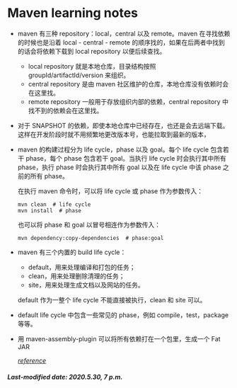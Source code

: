 # Maven learning notes

+ maven 有三种 repository：local，central 以及 remote。maven 在寻找依赖的时候也是沿着 local - central - remote 的顺序找的，如果在后两者中找到的话会将依赖下载到 local repository 以便后续查找。

  - local repository 就是本地仓库，目录结构按照 groupId/artifactId/version 来组织。
  - central repository 是由 maven 社区维护的仓库，本地仓库没有依赖时会在这里找。
  - remote repository 一般用于存放组织内部的依赖，central repository 中找不到的依赖会在这里找。

+ 对于 SNAPSHOT 的依赖，即使本地仓库中已经存在，也还是会去远端下载。这样在开发阶段时就不用频繁地更改版本号，也能拉取到最新的版本，

+ maven 的构建过程分为 life cycle，phase 以及 goal。每个 life cycle 包含若干 phase，每个 phase 包含若干 goal。当执行 life cycle 时会执行其中所有 phase，执行 phase 时会执行其中所有 goal 以及在 life cycle 中该 phase 之前的所有 phase。

  在执行 maven 命令时，可以将 life cycle 或 phase 作为参数传入：

  ```shell
  mvn clean	 # life cycle
  mvn install  # phase
  ```

  也可以将 phase 和 goal 以冒号相连作为参数传入：

  ```shell
  mvn dependency:copy-dependencies  # phase:goal
  ```

+ maven 有三个内置的 build life cycle：

  + default，用来处理编译和打包的任务；
  + clean，用来处理删除清理的任务；
  + site，用来处理生成文档以及网站的任务。

  default 作为一整个 life cycle 不能直接被执行，clean 和 site 可以。

+ default life cycle 中包含一些常见的 phase，例如 compile，test，package 等等。

+ 用 maven-assembly-plugin 可以将所有依赖打在一个包里，生成一个 Fat JAR

  *[reference](<http://tutorials.jenkov.com/maven/maven-build-fat-jar.html>)*

##### Last-modified date: 2020.5.30, 7 p.m.